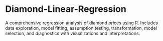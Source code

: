 # Diamond-Linear-Regression
A comprehensive regression analysis of diamond prices using R. Includes data exploration, model fitting, assumption testing, transformation, model selection, and diagnostics with visualizations and interpretations.
